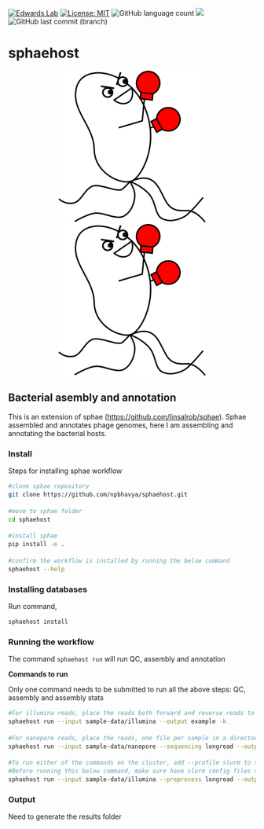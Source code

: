 [![Edwards Lab](https://img.shields.io/badge/Bioinformatics-EdwardsLab-03A9F4)](https://edwards.flinders.edu.au)
[![License: MIT](https://img.shields.io/badge/License-MIT-yellow.svg)](https://opensource.org/licenses/MIT)
![GitHub language count](https://img.shields.io/github/languages/count/npbhavya/sphaehost)
[![](https://img.shields.io/static/v1?label=CLI&message=Snaketool&color=blueviolet)](https://github.com/beardymcjohnface/Snaketool)
![GitHub last commit (branch)](https://img.shields.io/github/last-commit/npbhavya/sphaehost)

# sphaehost
<p align="center">
  <img src="sphaehostlogo.png#gh-light-mode-only" width="300">
  <img src="sphaehostlogo.png#gh-dark-mode-only" width="300">
</p>

## Bacterial asembly and annotation

This is an extension of sphae (https://github.com/linsalrob/sphae). Sphae assembled and annotates phage genomes, here I am assembling and annotating the bacterial hosts. 

### Install 

Steps for installing sphae workflow 

```bash
#clone sphae repository
git clone https://github.com/npbhavya/sphaehost.git

#move to sphae folder
cd sphaehost

#install sphae
pip install -e .

#confirm the workflow is installed by running the below command 
sphaehost --help
```

### Installing databases
Run command,

```bash
sphaehost install
```

### Running the workflow

The command `sphaehost run` will run QC, assembly and annotation

**Commands to run**

Only one command needs to be submitted to run all the above steps: QC, assembly and assembly stats

```bash
#For illumina reads, place the reads both forward and reverse reads to one directory
sphaehost run --input sample-data/illumina --output example -k 

#For nanopore reads, place the reads, one file per sample in a directory
sphaehost run --input sample-data/nanopore --sequencing longread --output example -k

#To run either of the commands on the cluster, add --profile slurm to the command. For instance here is the command for longreads/nanopore reads 
#Before running this below command, make sure have slurm config files setup, here is a tutorial, https://fame.flinders.edu.au/blog/2021/08/02/snakemake-profiles-updated 
sphaehost run --input sample-data/illumina --preprocess longread --output example --profile slurm -k
```

### Output

Need to generate the results folder
